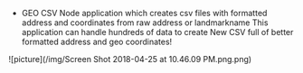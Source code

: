 * GEO CSV
Node application which creates csv files with formatted address and coordinates from raw address or landmarkname
This application can handle hundreds of data to create New CSV full of better formatted address and geo coordinates!

![picture](/img/Screen Shot 2018-04-25 at 10.46.09 PM.png.png)
